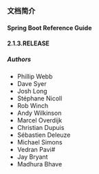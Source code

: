### 文档简介

#### Spring Boot Reference Guide

#### 2.1.3.RELEASE

##### Authors

- Phillip Webb
- Dave Syer 
- Josh Long 
- Stéphane Nicoll 
- Rob Winch 
- Andy Wilkinson 
- Marcel Overdijk 
- Christian Dupuis 
- Sébastien Deleuze 
- Michael Simons 
- Vedran Pavi# 
- Jay Bryant 
- Madhura Bhave